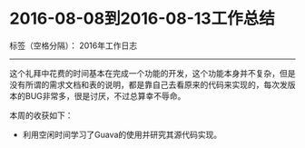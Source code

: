 ﻿# 2016-08-08到2016-08-13工作总结

标签（空格分隔）： 2016年工作日志

---

这个礼拜中花费的时间基本在完成一个功能的开发，这个功能本身并不复杂，但是没有所谓的需求文档和表的说明，都是靠自己去看原来的代码来实现的，每次发版本的BUG非常多，很是讨厌，不过总算幸不辱命。

本周的收获如下：

 - 利用空闲时间学习了Guava的使用并研究其源代码实现。

